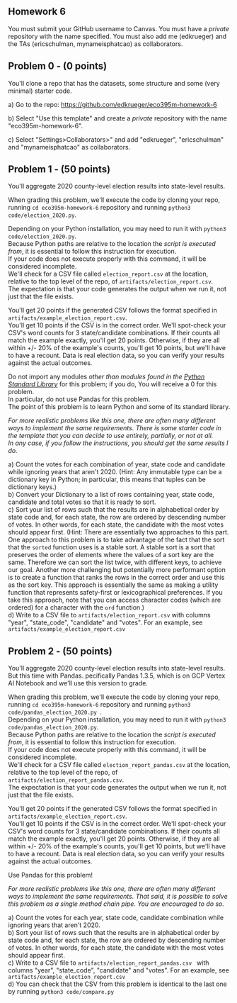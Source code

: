 ## Homework 6
You must submit your GitHub username to Canvas. You must have a _private_ repository with the name specified. You must also add me (edkrueger) and the TAs (ericschulman, mynameisphatcao) as collaborators.  

## Problem 0 - (0 points)

You'll clone a repo that has the datasets, some structure and some (very minimal) starter code.  

a) Go to the repo: https://github.com/edkrueger/eco395m-homework-6   

b) Select "Use this template" and create a _private_ repository with the name "eco395m-homework-6".  

c) Select "Settings>Collaborators>" and add "edkrueger", "ericschulman" and "mynameisphatcao" as collaborators.    

## Problem 1 - (50 points)
You'll aggregate 2020 county-level election results into state-level results.

When grading this problem, we'll execute the code by cloning your repo, running `cd eco395m-homework-6` repository and running `python3 code/election_2020.py`.  

Depending on your Python installation, you may need to run it with `python3 code/election_2020.py`.  
Because Python paths are relative to the location the _script is executed from_, it is essential to follow this instruction for execution.  
If your code does not execute properly with this command, it will be considered incomplete.  
We'll check for a CSV file called `election_report.csv` at the location, relative to the top level of the repo, of `artifacts/election_report.csv`.  
The expectation is that your code generates the output when we run it, not just that the file exists.  

You'll get 20 points if the generated CSV follows the format specified in `artifacts/example_election_report.csv`.  
You'll get 10 points if the CSV is in the correct order.
We'll spot-check your CSV's word counts for 3 state/candidate combinations. If their counts all match the example exactly, you'll get 20 points. Otherwise, if they are all within +/- 20% of the example's counts, you'll get 10 points, but we'll have to have a recount. Data is real election data, so you can verify your results against the actual outcomes.

Do not import any modules _other than modules found in the [Python Standard Library](https://docs.python.org/3/library/)_ for this problem; if you do, You will receive a 0 for this problem.  
In particular, do not use Pandas for this problem.  
The point of this problem is to learn Python and some of its standard library.  

_For more realistic problems like this one, there are often many different ways to implement the same requirements.
There is some starter code in the template that you can decide to use entirely, partially, or not at all.  
In any case, if you follow the instructions, you should get the same results I do._

a) Count the votes for each combination of year, state code and candidate while ignoring years that aren't 2020. (Hint: Any immutable type can be a dictionary key in Python; in particular, this means that tuples can be dictionary keys.)  
b) Convert your Dictionary to a list of rows containing year, state code, candidate and total votes so that it is ready to sort.  
c) Sort your list of rows such that the results are in alphabetical order by state code and, for each state, the row are ordered by descending number of votes. In other words, for each state, the candidate with the most votes should appear first. (Hint: There are essentially two approaches to this part. One approach to this problem is to take advantage of the fact that the sort that the `sorted` function uses is a stable sort. A stable sort is a sort that preserves the order of elements where the values of a sort key are the same. Therefore we can sort the list twice, with different keys, to achieve our goal. Another more challenging but potentially more performant option is to create a function that ranks the rows in the correct order and use this as the sort key. This approach is essentially the same as making a utility function that represents safety-first or lexicographical preferences. If you take this approach, note that you can access character codes (which are ordered) for a character with the `ord` function.)  
d) Write to a CSV file to `artifacts/election_report.csv` with columns "year", "state_code", "candidate" and "votes". For an example, see `artifacts/example_election_report.csv`  


## Problem 2 - (50 points)
You'll aggregate 2020 county-level election results into state-level results. But this time with Pandas.  pecifically Pandas 1.3.5, which is on GCP Vertex AI Notebook and we'll use this version to grade.  

When grading this problem, we'll execute the code by cloning your repo, running `cd eco395m-homework-6` repository and running `python3 code/pandas_election_2020.py `.  
Depending on your Python installation, you may need to run it with `python3 code/pandas_election_2020.py`.  
Because Python paths are relative to the location the _script is executed from_, it is essential to follow this instruction for execution.  
If your code does not execute properly with this command, it will be considered incomplete.  
We'll check for a CSV file called `election_report_pandas.csv` at the location, relative to the top level of the repo, of `artifacts/election_report_pandas.csv`.  
The expectation is that your code generates the output when we run it, not just that the file exists.  

You'll get 20 points if the generated CSV follows the format specified in `artifacts/example_election_report.csv`.  
You'll get 10 points if the CSV is in the correct order.
We'll spot-check your CSV's word counts for 3 state/candidate combinations. If their counts all match the example exactly, you'll get 20 points. Otherwise, if they are all within +/- 20% of the example's counts, you'll get 10 points, but we'll have to have a recount. Data is real election data, so you can verify your results against the actual outcomes.

Use Pandas for this problem!

_For more realistic problems like this one, there are often many different ways to implement the same requirements. That said, it is possible to solve this problem as a single method chain pipe. You are encouraged to do so._

a) Count the votes for each year, state code, candidate combination while ignoring years that aren't 2020.  
b) Sort your list of rows such that the results are in alphabetical order by state code and, for each state, the row are ordered by descending number of votes. In other words, for each state, the candidate with the most votes should appear first.  
c) Write to a CSV file to `artifacts/election_report_pandas.csv
` with columns "year", "state_code", "candidate" and "votes". For an example, see `artifacts/example_election_report.csv`  
d) You can check that the CSV from this problem is identical to the last one by running `python3 code/compare.py`  

